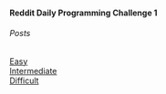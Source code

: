 #### Reddit Daily Programming Challenge 1

###### Posts
[Easy](https://www.reddit.com/r/dailyprogrammer/comments/pih8x/easy_challenge_1/)  
[Intermediate](https://www.reddit.com/r/dailyprogrammer/comments/pih8x/easy_challenge_1/)  
[Difficult](https://www.reddit.com/r/dailyprogrammer/comments/pii6j/difficult_challenge_1/)